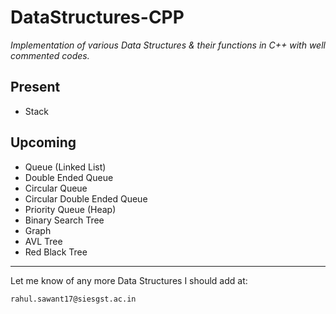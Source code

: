 # DataStructures-CPP
*Implementation of various Data Structures & their functions in C++ with well commented codes.*

## Present 

 - Stack

## Upcoming 

 - Queue (Linked List)
 - Double Ended Queue
 - Circular Queue
 - Circular Double Ended Queue
 - Priority Queue (Heap)
 - Binary Search Tree
 - Graph
 - AVL Tree
 - Red Black Tree

---
Let me know of any more Data Structures I should add at:

    rahul.sawant17@siesgst.ac.in

